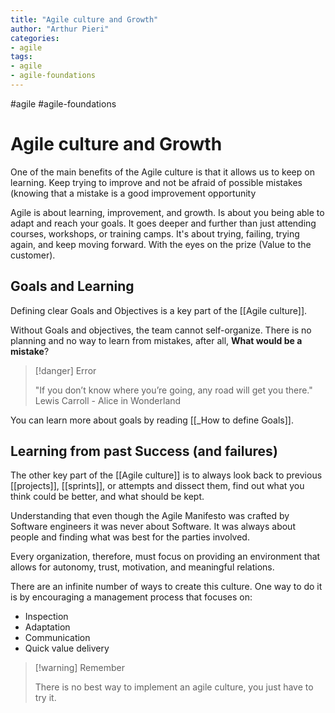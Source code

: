 ```yaml
---
title: "Agile culture and Growth"
author: "Arthur Pieri"
categories:
- agile
tags:
- agile
- agile-foundations
---
```

#agile #agile-foundations 

# Agile culture and Growth

One of the main benefits of the Agile culture is that it allows us to keep on learning. Keep trying to improve and not be afraid of possible mistakes (knowing that a mistake is a good improvement opportunity

Agile is about learning, improvement, and growth. Is about you being able to adapt and reach your goals. It goes deeper and further than just attending courses, workshops, or training camps. It's about trying, failing, trying again, and keep moving forward. With the eyes on the prize (Value to the customer).

## Goals and Learning

Defining clear Goals and Objectives is a key part of the [[Agile culture]].

Without Goals and objectives, the team cannot self-organize. There is no planning and no way to learn from mistakes, after all, **What would be a mistake**?

> [!danger] Error
>  
>  "If you don’t know where you’re going, any road will get you there." Lewis Carroll - Alice in Wonderland

You can learn more about goals by reading [[_How to define Goals]].

## Learning from past Success (and failures)

The other key part of the [[Agile culture]] is to always look back to previous [[projects]], [[sprints]], or attempts and dissect them, find out what you think could be better, and what should be kept.

Understanding that even though the Agile Manifesto was crafted by Software engineers it was never about Software. It was always about people and finding what was best for the parties involved.

Every organization, therefore, must focus on providing an environment that allows for autonomy, trust, motivation, and meaningful relations.

There are an infinite number of ways to create this culture. One way to do it is by encouraging a management process that focuses on:

- Inspection
- Adaptation
- Communication
- Quick value delivery

> [!warning] Remember 
>
> There is no best way to implement an agile culture, you just have to try it.